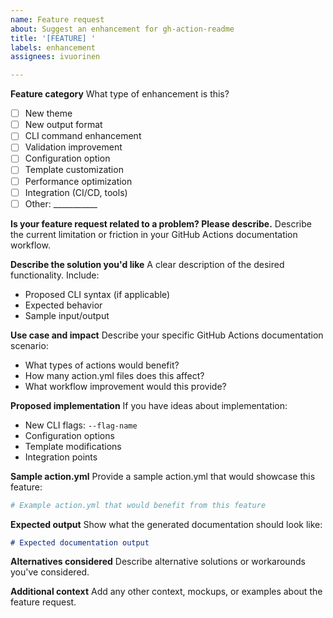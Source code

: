 ```yaml
---
name: Feature request
about: Suggest an enhancement for gh-action-readme
title: '[FEATURE] '
labels: enhancement
assignees: ivuorinen

---
```


**Feature category**
What type of enhancement is this?

- [ ] New theme
- [ ] New output format
- [ ] CLI command enhancement
- [ ] Validation improvement
- [ ] Configuration option
- [ ] Template customization
- [ ] Performance optimization
- [ ] Integration (CI/CD, tools)
- [ ] Other: ___________

**Is your feature request related to a problem? Please describe.**
Describe the current limitation or friction in your GitHub Actions documentation workflow.

**Describe the solution you'd like**
A clear description of the desired functionality. Include:

- Proposed CLI syntax (if applicable)
- Expected behavior
- Sample input/output

**Use case and impact**
Describe your specific GitHub Actions documentation scenario:

- What types of actions would benefit?
- How many action.yml files does this affect?
- What workflow improvement would this provide?

**Proposed implementation**
If you have ideas about implementation:

- New CLI flags: `--flag-name`
- Configuration options
- Template modifications
- Integration points

**Sample action.yml**
Provide a sample action.yml that would showcase this feature:

```yaml
# Example action.yml that would benefit from this feature
```

**Expected output**
Show what the generated documentation should look like:

```markdown
# Expected documentation output
```

**Alternatives considered**
Describe alternative solutions or workarounds you've considered.

**Additional context**
Add any other context, mockups, or examples about the feature request.
